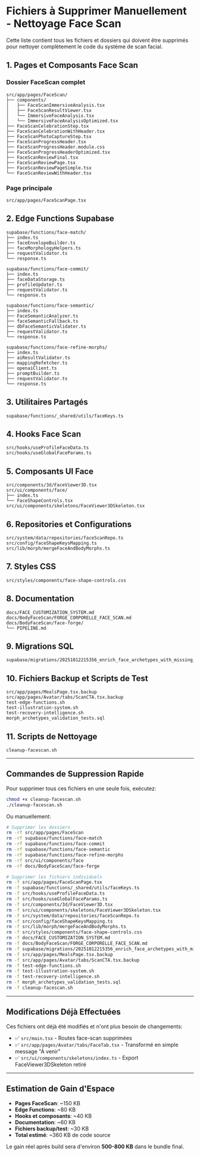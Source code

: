 # Fichiers à Supprimer Manuellement - Nettoyage Face Scan

Cette liste contient tous les fichiers et dossiers qui doivent être supprimés pour nettoyer complètement le code du système de scan facial.

## 1. Pages et Composants Face Scan

### Dossier FaceScan complet
```
src/app/pages/FaceScan/
├── components/
│   ├── FaceScanImmersiveAnalysis.tsx
│   ├── FaceScanResultViewer.tsx
│   └── ImmersiveFaceAnalysis.tsx
│   └── ImmersiveFaceAnalysisOptimized.tsx
├── FaceScanCelebrationStep.tsx
├── FaceScanCelebrationWithHeader.tsx
├── FaceScanPhotoCaptureStep.tsx
├── FaceScanProgressHeader.tsx
├── FaceScanProgressHeader.module.css
├── FaceScanProgressHeaderOptimized.tsx
├── FaceScanReviewFinal.tsx
├── FaceScanReviewPage.tsx
├── FaceScanReviewPageSimple.tsx
└── FaceScanReviewWithHeader.tsx
```

### Page principale
```
src/app/pages/FaceScanPage.tsx
```

## 2. Edge Functions Supabase

```
supabase/functions/face-match/
├── index.ts
├── faceEnvelopeBuilder.ts
├── faceMorphologyHelpers.ts
├── requestValidator.ts
└── response.ts

supabase/functions/face-commit/
├── index.ts
├── faceDataStorage.ts
├── profileUpdater.ts
├── requestValidator.ts
└── response.ts

supabase/functions/face-semantic/
├── index.ts
├── FaceSemanticAnalyzer.ts
├── faceSemanticFallback.ts
├── dbFaceSemanticValidator.ts
├── requestValidator.ts
└── response.ts

supabase/functions/face-refine-morphs/
├── index.ts
├── aiResultValidator.ts
├── mappingRefetcher.ts
├── openaiClient.ts
├── promptBuilder.ts
├── requestValidator.ts
└── response.ts
```

## 3. Utilitaires Partagés

```
supabase/functions/_shared/utils/faceKeys.ts
```

## 4. Hooks Face Scan

```
src/hooks/useProfileFaceData.ts
src/hooks/useGlobalFaceParams.ts
```

## 5. Composants UI Face

```
src/components/3d/FaceViewer3D.tsx
src/ui/components/face/
├── index.ts
└── FaceShapeControls.tsx
src/ui/components/skeletons/FaceViewer3DSkeleton.tsx
```

## 6. Repositories et Configurations

```
src/system/data/repositories/faceScanRepo.ts
src/config/faceShapeKeysMapping.ts
src/lib/morph/mergeFaceAndBodyMorphs.ts
```

## 7. Styles CSS

```
src/styles/components/face-shape-controls.css
```

## 8. Documentation

```
docs/FACE_CUSTOMIZATION_SYSTEM.md
docs/BodyFaceScan/FORGE_CORPORELLE_FACE_SCAN.md
docs/BodyFaceScan/face-forge/
└── PIPELINE.md
```

## 9. Migrations SQL

```
supabase/migrations/20251012215356_enrich_face_archetypes_with_missing_keys_v3.sql
```

## 10. Fichiers Backup et Scripts de Test

```
src/app/pages/MealsPage.tsx.backup
src/app/pages/Avatar/tabs/ScanCTA.tsx.backup
test-edge-functions.sh
test-illustration-system.sh
test-recovery-intelligence.sh
morph_archetypes_validation_tests.sql
```

## 11. Scripts de Nettoyage

```
cleanup-facescan.sh
```

---

## Commandes de Suppression Rapide

Pour supprimer tous ces fichiers en une seule fois, exécutez:

```bash
chmod +x cleanup-facescan.sh
./cleanup-facescan.sh
```

Ou manuellement:

```bash
# Supprimer les dossiers
rm -rf src/app/pages/FaceScan
rm -rf supabase/functions/face-match
rm -rf supabase/functions/face-commit
rm -rf supabase/functions/face-semantic
rm -rf supabase/functions/face-refine-morphs
rm -rf src/ui/components/face
rm -rf docs/BodyFaceScan/face-forge

# Supprimer les fichiers individuels
rm -f src/app/pages/FaceScanPage.tsx
rm -f supabase/functions/_shared/utils/faceKeys.ts
rm -f src/hooks/useProfileFaceData.ts
rm -f src/hooks/useGlobalFaceParams.ts
rm -f src/components/3d/FaceViewer3D.tsx
rm -f src/ui/components/skeletons/FaceViewer3DSkeleton.tsx
rm -f src/system/data/repositories/faceScanRepo.ts
rm -f src/config/faceShapeKeysMapping.ts
rm -f src/lib/morph/mergeFaceAndBodyMorphs.ts
rm -f src/styles/components/face-shape-controls.css
rm -f docs/FACE_CUSTOMIZATION_SYSTEM.md
rm -f docs/BodyFaceScan/FORGE_CORPORELLE_FACE_SCAN.md
rm -f supabase/migrations/20251012215356_enrich_face_archetypes_with_missing_keys_v3.sql
rm -f src/app/pages/MealsPage.tsx.backup
rm -f src/app/pages/Avatar/tabs/ScanCTA.tsx.backup
rm -f test-edge-functions.sh
rm -f test-illustration-system.sh
rm -f test-recovery-intelligence.sh
rm -f morph_archetypes_validation_tests.sql
rm -f cleanup-facescan.sh
```

---

## Modifications Déjà Effectuées

Ces fichiers ont déjà été modifiés et n'ont plus besoin de changements:

- ✅ `src/main.tsx` - Routes face-scan supprimées
- ✅ `src/app/pages/Avatar/tabs/FaceTab.tsx` - Transformé en simple message "À venir"
- ✅ `src/ui/components/skeletons/index.ts` - Export FaceViewer3DSkeleton retiré

---

## Estimation de Gain d'Espace

- **Pages FaceScan**: ~150 KB
- **Edge Functions**: ~80 KB
- **Hooks et composants**: ~40 KB
- **Documentation**: ~60 KB
- **Fichiers backup/test**: ~30 KB
- **Total estimé**: ~360 KB de code source

Le gain réel après build sera d'environ **500-800 KB** dans le bundle final.
